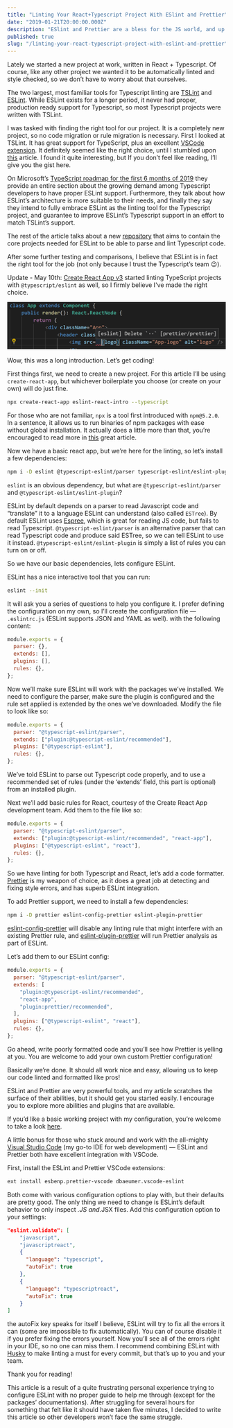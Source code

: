 ```yaml
---
title: "Linting Your React+Typescript Project With ESlint and Prettier"
date: "2019-01-21T20:00:00.000Z"
description: "ESlint and Prettier are a bless for the JS world, and up until now there was no proper solution to achieving the same greatness with typescript. In this guide I'll walk you through how you can drink the cool kids juice as well."
published: true
slug: "/linting-your-react-typescript-project-with-eslint-and-prettier"
---
```


Lately we started a new project at work, written in React + Typescript. Of course, like any other project we wanted it to be automatically linted and style checked, so we don’t have to worry about that ourselves.

The two largest, most familiar tools for Typescript linting are [TSLint](https://palantir.github.io/tslint/) and [ESLint](https://eslint.org/). While ESLint exists for a longer period, it never had proper, production ready support for Typescript, so most Typescript projects were written with TSLint.

I was tasked with finding the right tool for our project. It is a completely new project, so no code migration or rule migration is necessary. First I looked at TSLint. It has great support for TypeScript, plus an excellent [VSCode extension](https://marketplace.visualstudio.com/items?itemName=eg2.tslint). It definitely seemed like the right choice, until I stumbled upon [this](https://eslint.org/blog/2019/01/future-typescript-eslint) article. I found it quite interesting, but If you don’t feel like reading, I’ll give you the gist here.

On Microsoft’s [TypeScript roadmap for the first 6 months of 2019](https://github.com/Microsoft/TypeScript/issues/29288) they provide an entire section about the growing demand among Typescript developers to have proper ESLint support. Furthermore, they talk about how ESLint’s architecture is more suitable to their needs, and finally they say they intend to fully embrace ESLint as the linting tool for the Typescript project, and guarantee to improve ESLint’s Typescript support in an effort to match TSLint’s support.

The rest of the article talks about a new [repository](https://github.com/typescript-eslint/typescript-eslint) that aims to contain the core projects needed for ESLint to be able to parse and lint Typescript code.

After some further testing and comparisons, I believe that ESLint is in fact the right tool for the job (not only because I trust the Typescript’s team 😉).

Update - May 10th:
[Create React App v3](https://github.com/facebook/create-react-app/releases/tag/v3.0.0) started linting TypeScript projects with `@typescript/eslint` as well, so I firmly believe I've made the right choice.

!["Featured Image"](featured-image.png)

Wow, this was a long introduction. Let’s get coding!

First things first, we need to create a new project. For this article I’ll be using `create-react-app`, but whichever boilerplate you choose (or create on your own) will do just fine.

```bash
npx create-react-app eslint-react-intro --typescript
```

For those who are not familiar, `npx` is a tool first introduced with `npm@5.2.0`. In a sentence, it allows us to run binaries of npm packages with ease without global installation. It actually does a little more than that, you’re encouraged to read more in [this](https://medium.com/@maybekatz/introducing-npx-an-npm-package-runner-55f7d4bd282b) great article.

Now we have a basic react app, but we’re here for the linting, so let’s install a few dependencies:

```bash
npm i -D eslint @typescript-eslint/parser typescript-eslint/eslint-plugin
```

`eslint` is an obvious dependency, but what are `@typescript-eslint/parser` and `@typescript-eslint/eslint-plugin`?

ESLint by default depends on a parser to read Javascript code and “translate” it to a language ESLint can understand (also called `ESTree`). By default ESLint uses [Espree](https://github.com/eslint/espree), which is great for reading JS code, but fails to read Typescript. `@typescript-eslint/parser` is an alternative parser that can read Typescript code and produce said ESTree, so we can tell ESLint to use it instead. `@typescript-eslint/eslint-plugin` is simply a list of rules you can turn on or off.

So we have our basic dependencies, lets configure ESLint.

ESLint has a nice interactive tool that you can run:

```bash
eslint --init
```

It will ask you a series of questions to help you configure it. I prefer defining the configuration on my own, so I’ll create the configuration file — `.eslintrc.js` (ESLint supports JSON and YAML as well). with the following content:

```javascript
module.exports = {
  parser: {},
  extends: [],
  plugins: [],
  rules: {},
};
```

Now we’ll make sure ESLint will work with the packages we’ve installed. We need to configure the parser, make sure the plugin is configured and the rule set applied is extended by the ones we’ve downloaded. Modify the file to look like so:

```js
module.exports = {
  parser: "@typescript-eslint/parser",
  extends: ["plugin:@typescript-eslint/recommended"],
  plugins: ["@typescript-eslint"],
  rules: {},
};
```

We’ve told ESLint to parse out Typescript code properly, and to use a recommended set of rules (under the ‘extends’ field, this part is optional) from an installed plugin.

Next we’ll add basic rules for React, courtesy of the Create React App development team. Add them to the file like so:

```js
module.exports = {
  parser: "@typescript-eslint/parser",
  extends: ["plugin:@typescript-eslint/recommended", "react-app"],
  plugins: ["@typescript-eslint", "react"],
  rules: {},
};
```

So we have linting for both Typescript and React, let’s add a code formatter. [Prettier](https://prettier.io/) is my weapon of choice, as it does a great job at detecting and fixing style errors, and has superb ESLint integration.

To add Prettier support, we need to install a few dependencies:

```bash
npm i -D prettier eslint-config-prettier eslint-plugin-prettier
```

[eslint-config-prettier](https://github.com/prettier/eslint-config-prettier) will disable any linting rule that might interfere with an existing Prettier rule, and [eslint-plugin-prettier](https://github.com/prettier/eslint-plugin-prettier) will run Prettier analysis as part of ESLint.

Let’s add them to our ESLint config:

```js
module.exports = {
  parser: "@typescript-eslint/parser",
  extends: [
    "plugin:@typescript-eslint/recommended",
    "react-app",
    "plugin:prettier/recommended",
  ],
  plugins: ["@typescript-eslint", "react"],
  rules: {},
};
```

Go ahead, write poorly formatted code and you’ll see how Prettier is yelling at you. You are welcome to add your own custom Prettier configuration!

Basically we’re done. It should all work nice and easy, allowing us to keep our code linted and formatted like pros!

ESLint and Prettier are very powerful tools, and my article scratches the surface of their abilities, but it should get you started easily. I encourage you to explore more abilities and plugins that are available.

If you’d like a basic working project with my configuration, you’re welcome to take a look [here](https://github.com/dorshinar/eslint-react-intro).

A little bonus for those who stuck around and work with the all-mighty [Visual Studio Code](https://code.visualstudio.com/) (my go-to IDE for web development) — ESLint and Prettier both have excellent integration with VSCode.

First, install the ESLint and Prettier VSCode extensions:

```bash
ext install esbenp.prettier-vscode dbaeumer.vscode-eslint
```

Both come with various configuration options to play with, but their defaults are pretty good. The only thing we need to change is ESLint’s default behavior to only inspect _.JS and_.JSX files. Add this configuration option to your settings:

```json
"eslint.validate": [
    "javascript",
    "javascriptreact",
    {
      "language": "typescript",
      "autoFix": true
    },
    {
      "language": "typescriptreact",
      "autoFix": true
    }
]
```

the autoFix key speaks for itself I believe, ESLint will try to fix all the errors it can (some are impossible to fix automatically). You can of course disable it if you prefer fixing the errors yourself. Now you’ll see all of the errors right in your IDE, so no one can miss them. I recommend combining ESLint with [Husky](https://github.com/typicode/husky) to make linting a must for every commit, but that’s up to you and your team.

Thank you for reading!

This article is a result of a quite frustrating personal experience trying to configure ESLint with no proper guide to help me through (except for the packages’ documentations). After struggling for several hours for something that felt like it should have taken five minutes, I decided to write this article so other developers won’t face the same struggle.
